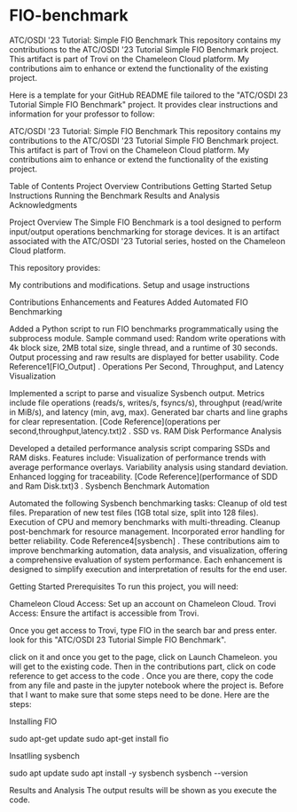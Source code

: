 # FIO-benchmark

ATC/OSDI '23 Tutorial: Simple FIO Benchmark
This repository contains my contributions to the ATC/OSDI '23 Tutorial Simple FIO Benchmark project. This artifact is part of Trovi on the Chameleon Cloud platform. My contributions aim to enhance or extend the functionality of the existing project.

Here is a template for your GitHub README file tailored to the "ATC/OSDI 23 Tutorial Simple FIO Benchmark" project. It provides clear instructions and information for your professor to follow:

ATC/OSDI '23 Tutorial: Simple FIO Benchmark
This repository contains my contributions to the ATC/OSDI '23 Tutorial Simple FIO Benchmark project. This artifact is part of Trovi on the Chameleon Cloud platform. My contributions aim to enhance or extend the functionality of the existing project.

Table of Contents
Project Overview
Contributions
Getting Started
Setup Instructions
Running the Benchmark
Results and Analysis
Acknowledgments

Project Overview
The Simple FIO Benchmark is a tool designed to perform input/output operations benchmarking for storage devices. It is an artifact associated with the ATC/OSDI '23 Tutorial series, hosted on the Chameleon Cloud platform.

This repository provides:

My contributions and modifications.
Setup and usage instructions

Contributions
Enhancements and Features Added
Automated FIO Benchmarking

Added a Python script to run FIO benchmarks programmatically using the subprocess module.
Sample command used: Random write operations with 4k block size, 2MB total size, single thread, and a runtime of 30 seconds.
Output processing and raw results are displayed for better usability.
Code Reference​1[FIO_Output]
.
Operations Per Second, Throughput, and Latency Visualization

Implemented a script to parse and visualize Sysbench output.
Metrics include file operations (reads/s, writes/s, fsyncs/s), throughput (read/write in MiB/s), and latency (min, avg, max).
Generated bar charts and line graphs for clear representation.
[Code Reference](operations per second,throughput,latency.txt)​2
.
SSD vs. RAM Disk Performance Analysis

Developed a detailed performance analysis script comparing SSDs and RAM disks.
Features include:
Visualization of performance trends with average performance overlays.
Variability analysis using standard deviation.
Enhanced logging for traceability.
[Code Reference](performance of SDD and Ram Disk.txt)​3
.
Sysbench Benchmark Automation

Automated the following Sysbench benchmarking tasks:
Cleanup of old test files.
Preparation of new test files (1GB total size, split into 128 files).
Execution of CPU and memory benchmarks with multi-threading.
Cleanup post-benchmark for resource management.
Incorporated error handling for better reliability.
Code Reference​4[sysbench]
.
These contributions aim to improve benchmarking automation, data analysis, and visualization, offering a comprehensive evaluation of system performance. Each enhancement is designed to simplify execution and interpretation of results for the end user.

Getting Started
Prerequisites
To run this project, you will need:

Chameleon Cloud Access: Set up an account on Chameleon Cloud.
Trovi Access: Ensure the artifact is accessible from Trovi.

Once you get access to Trovi, type FIO in the search bar and press enter.
look for this "ATC/OSDI 23 Tutorial Simple FIO Benchmark".

click on it and once you get to the page, click on Launch Chameleon.
you will get to the existing code. Then in the contributions part, click on code reference to get access to the code . Once you are there, copy the code from any file and paste in the jupyter notebook where the project is. Before that I want to make sure that some steps need to be done. Here are the steps:

Installing FIO

sudo apt-get update
sudo apt-get install fio

Insatlling sysbench

sudo apt update
sudo apt install -y sysbench
sysbench --version

Results and Analysis
The output results will be shown as you execute the code. 
 
